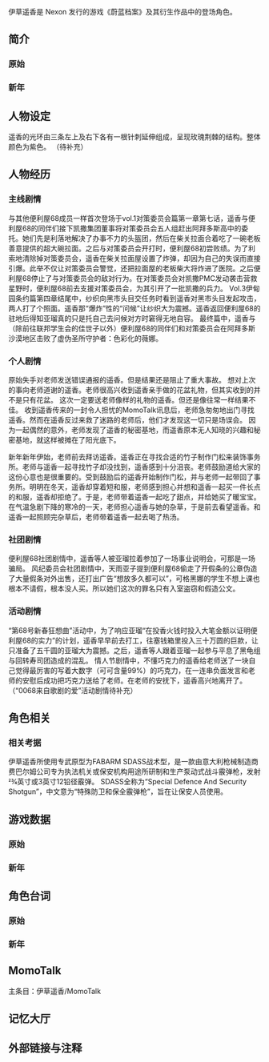 伊草遥香是 Nexon 发行的游戏《蔚蓝档案》及其衍生作品中的登场角色。

## 简介

### 原始

### 新年

## 人物设定
遥香的光环由三条左上及右下各有一根针刺延伸组成，呈现玫瑰荆棘的结构。整体颜色为紫色。
（待补充）

## 人物经历

### 主线剧情
与其他便利屋68成员一样首次登场于vol.1对策委员会篇第一章第七话，遥香与便利屋68的同伴们接下凯撒集团董事将对策委员会五人组赶出阿拜多斯高中的委托。她们先是利落地解决了办事不力的头盔团，然后在柴关拉面合着吃了一碗老板善意提供的超大碗拉面。之后与对策委员会开打时，便利屋68初尝败绩。为了利索地清除掉对策委员会，遥香在柴关拉面屋设置了炸弹，却因为自己的失误而直接引爆。此举不仅让对策委员会警觉，还把拉面屋的老板柴大将炸进了医院。之后便利屋68停止了与对策委员会的敌对行为。在对策委员会对凯撒PMC发动袭击营救星野时，便利屋68前去支援对策委员会，为其引开了一批凯撒的兵力。
Vol.3伊甸园条约篇第四章结尾中，纱织向黑市头目交任务时看到遥香对黑市头目发起攻击，两人打了个照面。遥香那“爆炸”性的“问候”让纱织大为震撼。遥香返回便利屋68的驻地后得知亚瑠真的只是托自己去问候对方时窘得无地自容。
最终篇中，遥香与（除前往联邦学生会的佳世子以外）便利屋68的同伴们和对策委员会在阿拜多斯沙漠地区击败了虚伪圣所守护者：色彩化的薇娜。

### 个人剧情
原始失手对老师发送错误通报的遥香。但是结果还是阻止了重大事故。
想对上次的事向老师道谢的遥香。老师很高兴收到遥香亲手做的花盆礼物，但其实收到的并不是只有花盆。
这次一定要送老师像样的礼物的遥香。但还是像往常一样结果不佳。
收到遥香传来的一封令人担忧的MomoTalk讯息后，老师急匆匆地出门寻找遥香。然而在遥香反过来救了迷路的老师后，他们才发现这一切只是场误会。
因为一起偶然的意外，老师发现了遥香的秘密基地，而遥香原本无人知晓的兴趣和秘密基地，就这样被摊在了阳光底下。

新年新年伊始，老师前去拜访遥香。遥香正在寻找合适的竹子制作门松来装饰事务所。老师与遥香一起寻找竹子却没找到，遥香感到十分沮丧。老师鼓励道给大家的这份心意也是很重要的。受到鼓励后的遥香开始制作门松，并与老师一起带回了事务所。明明在冬天，遥香却穿着短和服，老师感到担心并想和遥香一起买一件长点的和服，遥香却拒绝了。于是，老师带着遥香一起吃了甜点，并给她买了暖宝宝。在气温急剧下降的寒冷的一天，老师担心遥香与她的杂草，于是前去看望遥香。和遥香一起照顾完杂草后，老师带着遥香一起去喝了热汤。

### 社团剧情
便利屋68社团剧情中，遥香等人被亚瑠拉着参加了一场事业说明会，可那是一场骗局。
风纪委员会社团剧情中，天雨亚子提到便利屋68偷走了开假条的公章伪造了大量假条对外出售，还打出广告“想放多久都可以”，可格黑娜的学生不想上课也根本不请假，根本没人买。所以她们这次的罪名只有入室盗窃和假造公文。

### 活动剧情
“第68号新春狂想曲”活动中，为了响应亚瑠“在投香火钱时投入大笔金额以证明便利屋68的实力”的计划，遥香早早前去打工，往塞钱箱里投入三十万圆的巨款，让只准备了五千圆的亚瑠大为震撼。之后，遥香等人跟着亚瑠一起参与平息了黑龟组与回转寿司团造成的混乱。
情人节剧情中，不懂巧克力的遥香给老师送了一块自己觉得最厉害的写着大数字（可可含量99%）的巧克力，在一连串负面发言和老师的安慰后成功把巧克力送给了老师。在老师的安抚下，遥香高兴地离开了。
（“0068来自歌剧的爱”活动剧情待补充）

## 角色相关

### 相关考据
伊草遥香所使用专武原型为FABARM SDASS战术型，是一款由意大利枪械制造商费巴尔姆公司专为执法机关或保安机构用途所研制和生产泵动式战斗霰弹枪，发射23⁄4英寸或3英寸12铅径霰弹。
SDASS全称为“Special Defence And Security Shotgun”，中文意为“特殊防卫和保全霰弹枪”，旨在让保安人员使用。

## 游戏数据

### 原始

### 新年

## 角色台词

### 原始

### 新年

## MomoTalk
主条目：伊草遥香/MomoTalk

## 记忆大厅

		

## 外部链接与注释